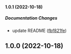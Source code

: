 #### 1.0.1 (2022-10-18)

##### Documentation Changes

*  update README ([fbf821fe](https://github.com/misuken-now/react-sass-inlinesvg/commit/fbf821fe3c2845bfdfac1a54d2a558a5f4f4e2e5))

## 1.0.0 (2022-10-18)

